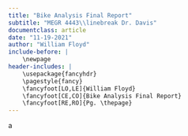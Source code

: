 ```yaml
---
title: "Bike Analysis Final Report"
subtitle: "MEGR 4443\\linebreak Dr. Davis"
documentclass: article
date: "11-19-2021"
author: "William Floyd"
include-before: |
    \newpage
header-includes: |
    \usepackage{fancyhdr}
    \pagestyle{fancy}
    \fancyfoot[LO,LE]{William Floyd}
    \fancyfoot[CE,CO]{Bike Analysis Final Report}
    \fancyfoot[RE,RO]{Pg. \thepage}
---
```


a